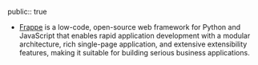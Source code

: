 public:: true

- [Frappe](https://frappeframework.com/) is a low-code, open-source web framework for Python and JavaScript that enables rapid application development with a modular architecture, rich single-page application, and extensive extensibility features, making it suitable for building serious business applications.